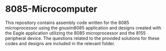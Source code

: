 # 8085-Microcomputer
This repository contains assembly code written for the 8085 microprocessor using the gnusim8085 application and designs created with the Eagle application utilizing the 8085 microprocessor and the 8155 peripheral device. The questions related to the provided solutions for these codes and designs are included in the relevant folder.
